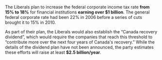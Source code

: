 The Liberals plan to increase the federal corporate income tax rate **from 15% to 18%** for financial institutions **earning over $1 billion**. The general federal corporate rate had been 22% in 2006 before a series of cuts brought it to 15% in 2010.

As part of their plan, the Liberals would also establish the “Canada recovery dividend”, which would require the companies that reach this threshold to “contribute more over the next four years of Canada's recovery.” While the details of the dividend plan have not been announced, the party estimates these efforts will raise at least **$2.5 billion/year**.